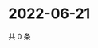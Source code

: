 # 2022-06-21

共 0 条

<!-- BEGIN WEIBO -->
<!-- 最后更新时间 Tue Jun 21 2022 13:12:19 GMT+0800 (China Standard Time) -->

<!-- END WEIBO -->
